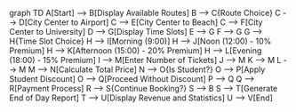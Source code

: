 
graph TD
    A[Start] --> B[Display Available Routes]
    B --> C{Route Choice}
    C --> D[City Center to Airport]
    C --> E[City Center to Beach]
    C --> F[City Center to University]
    D --> G[Display Time Slots]
    E --> G
    F --> G
    G --> H{Time Slot Choice}
    H --> I[Morning (9:00)]
    H --> J[Noon (12:00) - 10% Premium]
    H --> K[Afternoon (15:00) - 20% Premium]
    H --> L[Evening (18:00) - 15% Premium]
    I --> M[Enter Number of Tickets]
    J --> M
    K --> M
    L --> M
    M --> N[Calculate Total Price]
    N --> O{Is Student?}
    O --> P[Apply Student Discount]
    O --> Q[Proceed Without Discount]
    P --> Q
    Q --> R[Payment Process]
    R --> S{Continue Booking?}
    S --> B
    S --> T[Generate End of Day Report]
    T --> U[Display Revenue and Statistics]
    U --> V[End]
